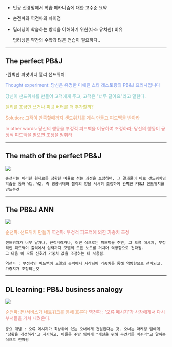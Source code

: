 - 인공 신경망에서 학습 메카니즘에 대한 고수준 요약
- 순전파와 역전파의 차이점
- 딥러닝이 학습하는 방식을 이해하기 위한(다소 유치한) 비유

	딥러닝은 약간의 수학과 많은 연습이 필요하다..

---
## The perfect PB&J
-완벽한 피넛버터 젤리 샌드위치

<span style="color:rgb(118, 147, 234)">Thought experiment: 당신은 유명한 미쉐린 스타 레스토랑의 PB&J 요리사입니다</span> 

<span style="color:rgb(116, 195, 194)">당신이 샌드위치를 만들어 고객에게 주고, 고객은 "너무 달아요"라고 말한다.</span> 

<span style="color:rgb(205, 205, 81)">젤리를 조금만 쓰거나 피넛 버터를 더 추가할까?</span> 

<span style="color:rgb(236, 158, 111)">Solution: 고객이 만족할때까지 샌드위치를 계속 만들고 피드백을 받아라</span> 

<span style="color:rgb(230, 122, 122)">In other words: 당신의 행동을 부정적 피드백을 이용하여 조정하라; 당신의 행동이 긍정적 피드백을 받으면 조정을 멈춰라</span> 

---
## The math of the perfect PB&J

![](6.Pasted%20image%2020240928210946.png)

	순전파는 이러한 원재료를 정확한 비율로 섞는 과정을 포함하며, 그 결과물이 바로 샌드위치임
	학습을 통해 W1, W2, 즉 땅콩버터와 젤리의 양을 서서히 조정하여 완벽한 PB&J 샌드위치를 만드는것

---
## The PB&J ANN

![](6.Pasted%20image%2020240928211551.png)

<span style="color:rgb(236, 158, 111)">순전파: 샌드위치 만들기</span>
<span style="color:rgb(230, 122, 122)">역전파: 부정적 피드백에 의한 가중치 조정</span> 

	샌드위치가 너무 달거나, 끈적거리거나, 어떤 식으로는 피드백을 주면, 그 오류 메시지, 부정적인 피드백이 출력에서 입력까지 모델의 모든 노드를 거치며 역방향으로 전파됨. 
	그 다음 이 오류 신호가 가중치 값을 조정하는 데 사용됨.

	역전파 : 부정적인 피드백이 모델의 출력에서 시작되어 가중치를 통해 역방향으로 전파되고, 가중치가 조정되는것

---
## DL learning: PB&J business analogy

![](6.Pasted%20image%2020240928212509.png)

<span style="color:rgb(236, 158, 111)">순전파: 돈/서비스가 네트워크를 통해 흐른다</span>
<span style="color:rgb(230, 122, 122)">역전파 : '오류 메시지'가 사장에게서 다시 부서들을 거쳐 내려온다.</span> 

	중요 개념 : 오류 메시지가 최상위에 있는 오너에게 전달된다는 것. 오너는 마케팅 팀에게 "상황을 개선하라"고 지시하고, 이들은 주방 팀에게 "개선을 위해 무언가를 바꾸라"고 말하는 식으로 전파됨